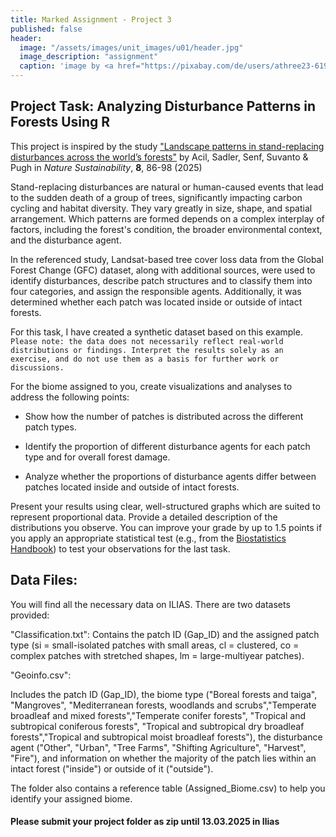 ```yaml
---
title: Marked Assignment - Project 3
published: false
header:
  image: "/assets/images/unit_images/u01/header.jpg"
  image_description: "assignment"
  caption: 'image by <a href="https://pixabay.com/de/users/athree23-6195572/?utm_source=link-attribution&utm_medium=referral&utm_campaign=image&utm_content=4855963">Adrian</a> on <a href="https://pixabay.com/de//?utm_source=link-attribution&utm_medium=referral&utm_campaign=image&utm_content=4855963">Pixabay</a>'
---
```


## Project Task: Analyzing Disturbance Patterns in Forests Using R

This project is inspired by the study ["Landscape patterns in stand-replacing disturbances across the world’s forests"](https://www.nature.com/articles/s41893-024-01450-3) by Acil, Sadler, Senf, Suvanto & Pugh in *Nature Sustainability*, **8**, 86-98 (2025)

Stand-replacing disturbances are natural or human-caused events that lead to the sudden death of a group of trees, significantly impacting carbon cycling and habitat diversity. They vary greatly in size, shape, and spatial arrangement. Which patterns are formed depends on a complex interplay of factors, including the forest's condition, the broader environmental context, and the disturbance agent.

In the referenced study, Landsat-based tree cover loss data from the Global Forest Change (GFC) dataset, along with additional sources, were used to identify disturbances, describe patch structures and to classify them into four categories, and assign the responsible agents. Additionally, it was determined whether each patch was located inside or outside of intact forests.

For this task, I have created a synthetic dataset based on this example.  
```Please note: the data does not necessarily reflect real-world distributions or findings. Interpret the results solely as an exercise, and do not use them as a basis for further work or discussions.```

For the biome assigned to you, create visualizations and analyses to address the following points:

- Show how the number of patches is distributed across the different patch types.

- Identify the proportion of different disturbance agents for each patch type and for overall forest damage.

- Analyze whether the proportions of disturbance agents differ between patches located inside and outside of intact forests.


Present your results using clear, well-structured graphs which are suited to represent proportional data. Provide a detailed description of the distributions you observe. 
You can improve your grade by up to 1.5 points if you apply an appropriate statistical test (e.g., from the [Biostatistics Handbook](https://www.biostathandbook.com/testchoice.html)) to test your observations for the last task.

## Data Files:

You will find all the necessary data on ILIAS. There are two datasets provided:

"Classification.txt":
Contains the patch ID (Gap_ID) and the assigned patch type (si = small-isolated patches with small areas, cl = clustered, co = complex patches with stretched shapes, lm = large-multiyear patches).

"Geoinfo.csv":

Includes the patch ID (Gap_ID), the biome type ("Boreal forests and taiga", "Mangroves", "Mediterranean forests, woodlands and scrubs","Temperate broadleaf and mixed forests","Temperate conifer forests", "Tropical and subtropical coniferous forests", "Tropical and subtropical dry broadleaf forests","Tropical and subtropical moist broadleaf forests"), the disturbance agent ("Other", "Urban", "Tree Farms", "Shifting Agriculture", "Harvest", "Fire"), and information on whether the majority of the patch lies within an intact forest ("inside") or outside of it ("outside").

The folder also contains a reference table (Assigned_Biome.csv) to help you identify your assigned biome.

#### Please submit your project folder as zip until 13.03.2025 in Ilias